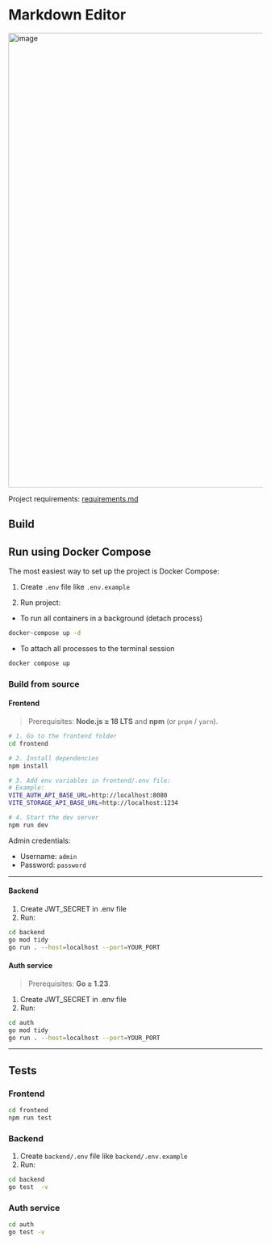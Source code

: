 # Markdown Editor

<img width="1897" height="899" alt="image" src="https://github.com/user-attachments/assets/7b63401f-b83d-4147-846f-9794156c2e36" />

Project requirements: [requirements.md](docs/requirements.md)

## Build

## Run using Docker Compose

The most easiest way to set up the project is Docker Compose:

1. Create `.env` file like `.env.example`

2. Run project:
 - To run all containers in a background (detach process)
```bash
docker-compose up -d
```
 - To attach all processes to the terminal session
```bash
docker compose up
```

### Build from source

#### Frontend

> Prerequisites: **Node.js ≥ 18 LTS** and **npm** (or `pnpm` / `yarn`).

```bash
# 1. Go to the frontend folder
cd frontend

# 2. Install dependencies
npm install

# 3. Add env variables in frontend/.env file:
# Example: 
VITE_AUTH_API_BASE_URL=http://localhost:8080
VITE_STORAGE_API_BASE_URL=http://localhost:1234

# 4. Start the dev server
npm run dev
```

Admin credentials:
- Username: `admin`
- Password: `password`
---

####  Backend

1. Create JWT_SECRET in .env file
2. Run:
```bash
cd backend
go mod tidy
go run . --host=localhost --port=YOUR_PORT
```

#### Auth service

> Prerequisites: **Go ≥ 1.23**.

1. Create JWT_SECRET in .env file
2. Run:
```bash
cd auth
go mod tidy
go run . --host=localhost --port=YOUR_PORT
```

---
## Tests

### Frontend

```bash
cd frontend
npm run test
```

### Backend

1. Create `backend/.env` file like `backend/.env.example`
2. Run:
```bash
cd backend
go test  -v
```

### Auth service

```bash
cd auth
go test -v
```
